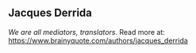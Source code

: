 
## Jacques Derrida

_We are all mediators, translators_. 
Read more at: https://www.brainyquote.com/authors/jacques_derrida
